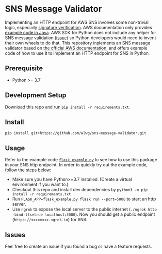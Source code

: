 # SNS Message Validator

Implementing an HTTP endpoint for AWS SNS involves some non-trivial logic, especially [signature verification](https://docs.aws.amazon.com/sns/latest/dg/SendMessageToHttp.verify.signature.html). AWS documentation only provides [example code in Java](https://docs.aws.amazon.com/sns/latest/dg/SendMessageToHttp.example.java.html). AWS SDK for Python does not include any helper for SNS message validation ([issue](https://github.com/boto/boto3/issues/1469)) so Python developers would need to invent their own wheels to do that. This repository inplements an SNS message validator based on [the official AWS documentation](https://docs.aws.amazon.com/sns/latest/dg/sns-http-https-endpoint-as-subscriber.html), and offers example code of how to use it to implement an HTTP endpoint for SNS in Python. 


## Prerequisite
- Python >= 3.7

## Development Setup
Download this repo and run `pip install -r requirements.txt`.

## Install
`pip install git+https://github.com/wlwg/sns-message-validator.git`

## Usage
Refer to the example code [`flask_example.py`](flask_example.py) to see how to use this package in your SNS http endpoint. In order to quickly try out the example code, follow the steps below:
- Make sure you have Python>=3.7 installed. (Create a virtual environment if you want to.)
- Checkout this repo and install dev dependencies by `python3 -m pip install -r requirements.txt`
- Run `FLASK_APP=flask_example.py flask run --port=5000` to start an http server.
- Use `ngrok` to expose the local server to the public internet (`./ngrok http -bind-tls=true localhost:5000`). Now you should get a public endpoint (`https://xxxxxxxx.ngrok.io`) for SNS.

## Issues
Feel free to create an issue if you found a bug or have a feature requests.
